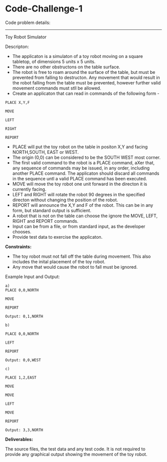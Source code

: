# Code-Challenge-1

Code problem details:

-----------

Toy Robot Simulator

Descripton:

- The applicaton is a simulaton of a toy robot moving on a square tabletop, of dimensions 5 units x 5 units.
- There are no other obstructons on the table surface.
- The robot is free to roam around the surface of the table, but must be prevented from falling to destructon. Any movement that would result in the robot falling from the table must be prevented, however further valid movement commands must stll be allowed.
- Create an applicaton that can read in commands of the following form -

```
PLACE X,Y,F

MOVE

LEFT

RIGHT

REPORT
```

- PLACE will put the toy robot on the table in positon X,Y and facing NORTH,SOUTH, EAST or WEST.
- The origin (0,0) can be considered to be the SOUTH WEST most corner.
- The first valid command to the robot is a PLACE command, aXer that, any sequence of commands may be issued, in any order, including another PLACE command. The applicaton should discard all commands in the sequence untl a valid PLACE command has been executed.
- MOVE will move the toy robot one unit forward in the directon it is currently facing.
- LEFT and RIGHT will rotate the robot 90 degrees in the specified directon without changing the position of the robot.
- REPORT will announce the X,Y and F of the robot. This can be in any form, but standard output is sufficient.
- A robot that is not on the table can choose the ignore the MOVE, LEFT, RIGHT and REPORT commands.
- Input can be from a file, or from standard input, as the developer chooses.
- Provide test data to exercise the applicaton.

**Constraints:**

- The toy robot must not fall off the table during movement. This also includes the inital placement of the toy robot.
- Any move that would cause the robot to fall must be ignored.

Example Input and Output:
```
a)
PLACE 0,0,NORTH

MOVE

REPORT

Output: 0,1,NORTH
```
```
b)

PLACE 0,0,NORTH

LEFT

REPORT

Output: 0,0,WEST
```
```
c)

PLACE 1,2,EAST

MOVE

MOVE

LEFT

MOVE

REPORT

Output: 3,3,NORTH
```

**Deliverables:**

The source files, the test data and any test code.
It is not required to provide any graphical output showing the movement of the toy robot.